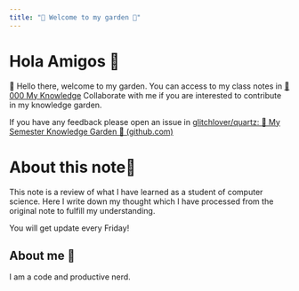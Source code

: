 ```yaml
---
title: "🌳 Welcome to my garden 💖"
---
```

# Hola Amigos 🤠

👋 Hello there, welcome to my garden. You can access to my class notes in [📁 000 My Knowledge](content/notes/000%20My%20Knowledge/000%20Semester%20Notes.md)  Collaborate with me if you are interested to contribute in my knowledge garden.

If you have any feedback please open an issue in [glitchlover/quartz: 🌱 My Semester Knowledge Garden 🎋 (github.com)](https://github.com/glitchlover/quartz)


# About this note📝
This note is a review of what I have learned as a student of computer science. Here I write down my thought which I have processed from the original note to fulfill my understanding. 

You will get update every Friday!

## About me 🙂
I am a code and productive nerd.